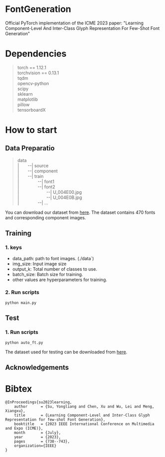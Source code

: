 # FontGeneration
Official PyTorch implementation of the ICME 2023 paper: "Learning Component-Level And Inter-Class Glyph Representation For Few-Shot Font Generation"
# Dependencies
>torch == 1.12.1  
>torchvision == 0.13.1  
>tqdm  
>opencv-python  
>scipy  
>sklearn  
>matplotlib  
>pillow  
>tensorboardX  


# How to start
## Data Preparatio  
> data  
> |&#8195;&#8195;--| source  
> |&#8195;&#8195;--| component  
> |&#8195;&#8195;--| train  
> |&#8195;&#8195;&#8195;&#8195; --| font1  
> |&#8195;&#8195;&#8195;&#8195; --| font2  
> |&#8195;&#8195;&#8195;&#8195;&#8195;&#8195; --| U_004E00.jpg  
> |&#8195;&#8195;&#8195;&#8195;&#8195;&#8195; --| U_004E0B.jpg  
> |&#8195;&#8195;&#8195;&#8195; --| ...      

You can download our dataset from [here](https://pan.baidu.com/s/1vKdVETxMtAWjLVToa43XNA?pwd=aohw ). The dataset contains 470 fonts and corresponding component images.


## Training
### 1. keys
* data_path: path to font images. (./data`)
* img_size: Input image size
* output_k: Total number of classes to use.
* batch_size: Batch size for training.  
* other values are hyperparameters for training.  

### 2. Run scripts  
```
python main.py 
```

## Test  

### 1. Run scripts  
```
python auto_ft.py
```
The dataset used for testing can be downloaded from [here](https://pan.baidu.com/s/1SqohaCGZjLGPYoYkanO0UQ?pwd=7jtp).

## Acknowledgements  

<h1 id="1">Bibtex</h1>  

```
@InProceedings{su2023learning, 
    author      = {Su, Yongliang and Chen, Xu and Wu, Lei and Meng, Xiangxu}, 
    title       = {Learning Component-Level and Inter-Class Glyph Representation for few-shot Font Generation}, 
    booktitle   = {2023 IEEE International Conference on Multimedia and Expo (ICME)}, 
    month       = {July}, 
    year        = {2023}, 
    pages       = {738--743},
    organization={IEEE}
} 
```

